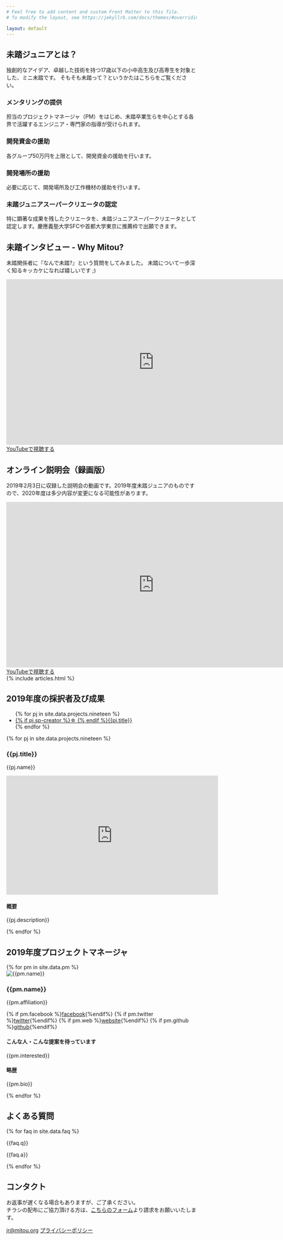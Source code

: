 ```yaml
---
# Feel free to add content and custom Front Matter to this file.
# To modify the layout, see https://jekyllrb.com/docs/themes/#overriding-theme-defaults

layout: default
---
```

<section id="about">
  <h2>未踏ジュニアとは？</h2>
  <p>独創的なアイデア、卓越した技術を持つ17歳以下の小中高生及び高専生を対象とした、ミニ未踏です。
  そもそも未踏って？というかたはこちらをご覧ください。</p>
  <div class="service">
    <div class="service-one">
      <h3>メンタリングの提供</h3>
      <p>担当のプロジェクトマネージャ（PM）をはじめ、未踏卒業生らを中心とする各界で活躍するエンジニア・専門家の指導が受けられます。</p>
    </div>
    <div class="service-one">
      <h3>開発資金の援助</h3>
      <p>各グループ50万円を上限として、開発資金の援助を行います。</p>
    </div>
    <div class="service-one">
      <h3>開発場所の援助</h3>
      <p>必要に応じて、開発場所及び工作機材の援助を行います。</p>
    </div>
    <div class="service-one">
      <h3>未踏ジュニアスーパークリエータの認定</h3>
      <p>特に顕著な成果を残したクリエータを、未踏ジュニアスーパークリエータとして認定します。慶應義塾大学SFCや首都大学東京に推薦枠で出願できます。</p>
    </div>
  </div>
  <h2>未踏インタビュー - Why Mitou?</h2>
  <p>未踏関係者に『なんで未踏?』という質問をしてみました。
未踏について一歩深く知るキッカケになれば嬉しいです ;)</p>
  <iframe width="779" height="438" src="https://www.youtube.com/embed/videoseries?list=PLNObH2jlC6leiUTypiJYO2zUcwBg7M0Bg" frameborder="0" allow="accelerometer; autoplay; encrypted-media; gyroscope; picture-in-picture" allowfullscreen=""></iframe>
  <a href="https://www.youtube.com/playlist?list=PLNObH2jlC6leiUTypiJYO2zUcwBg7M0Bg&disable_polymer=true" class="button">YouTubeで視聴する</a>

  <h2>オンライン説明会（録画版）</h2>
  <p>2019年2月3日に収録した説明会の動画です。2019年度未踏ジュニアのものですので、2020年度は多少内容が変更になる可能性があります。</p>
  <iframe width="779" height="438" src="https://www.youtube.com/embed/videoseries?list=PLNObH2jlC6lfFCBZeq10OrpsEOdSGkkBd" frameborder="0" allow="accelerometer; autoplay; encrypted-media; gyroscope; picture-in-picture" allowfullscreen=""></iframe>
  <a href="https://www.youtube.com/playlist?list=PLNObH2jlC6lfFCBZeq10OrpsEOdSGkkBd&disable_polymer=true" class="button">YouTubeで視聴する</a>
</section>
{% include articles.html %}
<section id="results">
  <h2>2019年度の採択者及び成果</h2>
  <ul>
    {% for pj in site.data.projects.nineteen %}
    <li><a href="#{{pj.id}}">{% if pj.sp-creator %}<span>☆ </span>{% endif %}{{pj.title}}</a></li>
    {% endfor %}
  </ul>
  <div class="projects">
    {% for pj in site.data.projects.nineteen %}
    <div class="project" id="{{pj.id}}">
      <h3>{{pj.title}}</h3>
      <p>{{pj.name}}</p>
      <iframe width="560" height="315" src="https://www.youtube.com/embed/{{pj.youtube}}?rel=0&amp;showinfo=0" frameborder="0" allowfullscreen=""></iframe>
      <h4>概要</h4>
      <p>{{pj.description}}</p>
    </div>
    {% endfor %}
  </div>
</section>
<section id="project-manager">
  <h2>2019年度プロジェクトマネージャ</h2>
  <div class="pms">
    {% for pm in site.data.pm %}
      <div class="pm">
        <img src="{{pm.img}}" alt="{{pm.name}}">
        <h3>{{pm.name}}</h3>
        <p>{{pm.affiliation}}</p>
        <div class="pm-sns">
          {% if pm.facebook %}<a href="https://www.facebook.com/{{pm.facebook}}">facebook</a>{%endif%}
          {% if pm.twitter %}<a href="https://twitter.com/{{pm.twitter}}">twitter</a>{%endif%}
          {% if pm.web %}<a href="{{pm.web}}">website</a>{%endif%}
          {% if pm.github %}<a href="https://github.com/{{pm.github}}">github</a>{%endif%}
        </div>
        <h4>こんな人・こんな提案を待っています</h4>
        <p>{{pm.interested}}</p>
        <h4>略歴</h4>
        <p>{{pm.bio}}</p>
      </div>
    {% endfor %}
  </div>
</section>
<section id="faq">
  <h2>よくある質問</h2>
  <div class="qanda">
    {% for faq in site.data.faq %}
    <div class="qanda-one">
      <p>{{faq.q}}</p>
      <p>{{faq.a}}</p>
    </div>
    {% endfor %}
  </div>
</section>
<section id="contact">
  <h2>コンタクト</h2>
  <p>お返事が遅くなる場合もありますが、ご了承ください。<br>チラシの配布にご協力頂ける方は、<a href="https://goo.gl/forms/LbmaEz1kNrN1WFgt2">こちらのフォーム</a>より請求をお願いいたします。</p>
  <a href="mailto:jr@mitou.org">jr@mitou.org</a>
  <a href="/privacy-policy.html">プライバシーポリシー</a>
</section>
